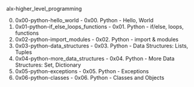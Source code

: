 alx-higher_level_programming

0. 0x00-python-hello_world - 0x00. Python - Hello, World
1. 0x01-python-if_else_loops_functions - 0x01. Python - if/else, loops, functions
2. 0x02-python-import_modules - 0x02. Python - import & modules
3. 0x03-python-data_structures - 0x03. Python - Data Structures: Lists, Tuples
4. 0x04-python-more_data_structures - 0x04. Python - More Data Structures: Set, Dictionary
5. 0x05-python-exceptions - 0x05. Python - Exceptions
6. 0x06-python-classes - 0x06. Python - Classes and Objects